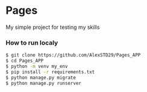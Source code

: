 # Pages

My simple project for testing my skills

### How to run localy

```sh
$ git clone https://github.com/AlexSTD29/Pages_APP
$ cd Pages_APP
$ python -m venv my_env
$ pip install -r requirements.txt
$ python manage.py migrate
$ python manage.py runserver
```
